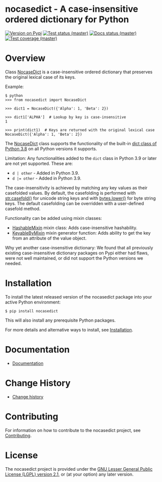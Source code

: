 # nocasedict - A case-insensitive ordered dictionary for Python

[![Version on Pypi](https://img.shields.io/pypi/v/nocasedict.svg)](https://pypi.python.org/pypi/nocasedict/)
[![Test status (master)](https://github.com/pywbem/nocasedict/actions/workflows/test.yml/badge.svg?branch=master)](https://github.com/pywbem/nocasedict/actions/workflows/test.yml?query=branch%3Amaster)
[![Docs status (master)](https://readthedocs.org/projects/nocasedict/badge/?version=master)](https://readthedocs.org/projects/nocasedict/builds/)
[![Test coverage (master)](https://coveralls.io/repos/github/pywbem/nocasedict/badge.svg?branch=master)](https://coveralls.io/github/pywbem/nocasedict?branch=master)

# Overview

Class
[NocaseDict](https://nocasedict.readthedocs.io/en/master/reference.html#nocasedict.NocaseDict)
is a case-insensitive ordered dictionary that preserves the original
lexical case of its keys.

Example:

    $ python
    >>> from nocasedict import NocaseDict

    >>> dict1 = NocaseDict({'Alpha': 1, 'Beta': 2})

    >>> dict1['ALPHA']  # Lookup by key is case-insensitive
    1

    >>> print(dict1)  # Keys are returned with the original lexical case
    NocaseDict({'Alpha': 1, 'Beta': 2})

The
[NocaseDict](https://nocasedict.readthedocs.io/en/master/reference.html#nocasedict.NocaseDict)
class supports the functionality of the built-in
[dict class of Python 3.8](https://docs.python.org/3.8/library/stdtypes.html#dict)
on all Python versions it supports.

Limitation: Any functionalities added to the `dict` class in Python 3.9 or
later are not yet supported. These are:

* `d | other` - Added in Python 3.9.
* `d |= other` - Added in Python 3.9.

The case-insensitivity is achieved by matching any key values as their
casefolded values. By default, the casefolding is performed with
[str.casefold()](https://docs.python.org/3/library/stdtypes.html#str.casefold)
for unicode string keys and with
[bytes.lower()](https://docs.python.org/3/library/stdtypes.html#bytes.lower)
for byte string keys. The default casefolding can be overridden with a
user-defined casefold method.

Functionality can be added using mixin classes:

- [HashableMixin](https://nocasedict.readthedocs.io/en/master/reference.html#nocasedict.HashableMixin)
  mixin class: Adds case-insensitive hashability.
- [KeyableByMixin](https://nocasedict.readthedocs.io/en/master/reference.html#nocasedict.KeyableByMixin)
  mixin generator function: Adds ability to get the key from an
  attribute of the value object.

Why yet another case-insensitive dictionary: We found that all
previously existing case-insensitive dictionary packages on Pypi either
had flaws, were not well maintained, or did not support the Python
versions we needed.

# Installation

To install the latest released version of the nocasedict package into
your active Python environment:

    $ pip install nocasedict

This will also install any prerequisite Python packages.

For more details and alternative ways to install, see
[Installation](https://nocasedict.readthedocs.io/en/master/intro.html#installation).

# Documentation

- [Documentation](https://nocasedict.readthedocs.io/en/master/)

# Change History

- [Change history](https://nocasedict.readthedocs.io/en/master/changes.html)

# Contributing

For information on how to contribute to the nocasedict project, see
[Contributing](https://nocasedict.readthedocs.io/en/master/development.html#contributing).

# License

The nocasedict project is provided under the
[GNU Lesser General Public License (LGPL) version 2.1](https://raw.githubusercontent.com/pywbem/nocasedict/master/LICENSE),
or (at your option) any later version.
